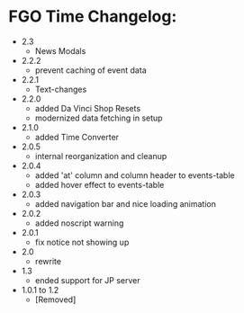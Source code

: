 # FGO Time Changelog:
- 2.3
	- News Modals
- 2.2.2
    - prevent caching of event data
- 2.2.1
    - Text-changes
- 2.2.0
    - added Da Vinci Shop Resets
    - modernized data fetching in setup
- 2.1.0
    - added Time Converter
- 2.0.5
    - internal reorganization and cleanup
- 2.0.4
    - added 'at' column and column header to events-table
    - added hover effect to events-table
- 2.0.3
    - added navigation bar and nice loading animation
- 2.0.2
    - added noscript warning
- 2.0.1 
    - fix notice not showing up
- 2.0
    - rewrite
- 1.3
    - ended support for JP server
- 1.0.1 to 1.2
    - [Removed]
